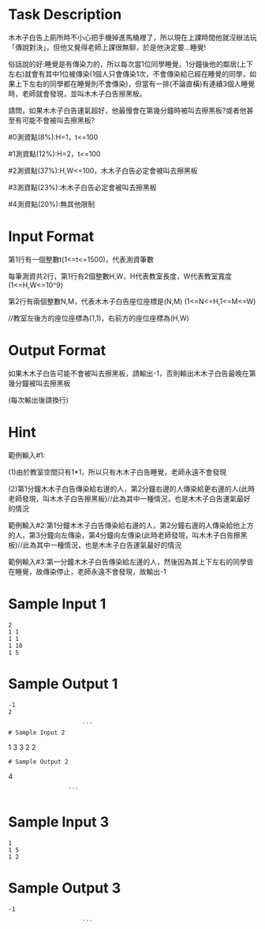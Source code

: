 # Task Description
木木子白告上廁所時不小心把手機掉進馬桶裡了，所以現在上課時間他就沒辦法玩「傳說對決」，但他又覺得老師上課很無聊，於是他決定要...睡覺!

俗話說的好:睡覺是有傳染力的，所以每次當1位同學睡覺，1分鐘後他的鄰居(上下左右)就會有其中1位被傳染(1個人只會傳染1次，不會傳染給已經在睡覺的同學，如果上下左右的同學都在睡覺則不會傳染)，但當有一排(不論直橫)有連續3個人睡覺時，老師就會發現，並叫木木子白告擦黑板。

請問，如果木木子白告運氣超好，他最慢會在第幾分鐘時被叫去擦黑板?或者他甚至有可能不會被叫去擦黑板?

\#0測資點(8%):H=1，t\<=100

\#1測資點(12%):H=2，t\<=100

\#2測資點(37%):H,W\<=100，木木子白告必定會被叫去擦黑板

\#3測資點(23%):木木子白告必定會被叫去擦黑板

\#4測資點(20%):無其他限制
# Input Format
第1行有一個整數t(1\<=t\<=1500)，代表測資筆數

每筆測資共2行，第1行有2個整數H,W，H代表教室長度，W代表教室寬度(1\<=H,W\<=10^9)

第2行有兩個整數N,M，代表木木子白告座位座標是(N,M) (1\<=N\<=H,1\<=M\<=W)

//教室左後方的座位座標為(1,1)，右前方的座位座標為(H,W)
# Output Format
如果木木子白告可能不會被叫去擦黑板，請輸出-1，否則輸出木木子白告最晚在第幾分鐘被叫去擦黑板

(每次輸出後請換行)
# Hint
範例輸入#1:

(1)由於教室空間只有1\*1，所以只有木木子白告睡覺，老師永遠不會發現

(2)第1分鐘木木子白告傳染給右邊的人，第2分鐘右邊的人傳染給更右邊的人(此時老師發現，叫木木子白告擦黑板)//此為其中一種情況，也是木木子白告運氣最好的情況

範例輸入#2:第1分鐘木木子白告傳染給右邊的人，第2分鐘右邊的人傳染給他上方的人，第3分鐘向左傳染，第4分鐘向左傳染(此時老師發現，叫木木子白告擦黑板)//此為其中一種情況，也是木木子白告運氣最好的情況

範例輸入#3:第一分鐘木木子白告傳染給左邊的人，然後因為其上下左右的同學皆在睡覺，故傳染停止，老師永遠不會發現，故輸出-1
# Sample Input 1
```
2
1 1
1 1
1 10
1 5
```
# Sample Output 1
```
-1
2

                     ```
# Sample Input 2
```
1
3 3
2 2
```
# Sample Output 2
```
4

                     ```
# Sample Input 3
```
1
1 5
1 2
```
# Sample Output 3
```
-1

                     ```

